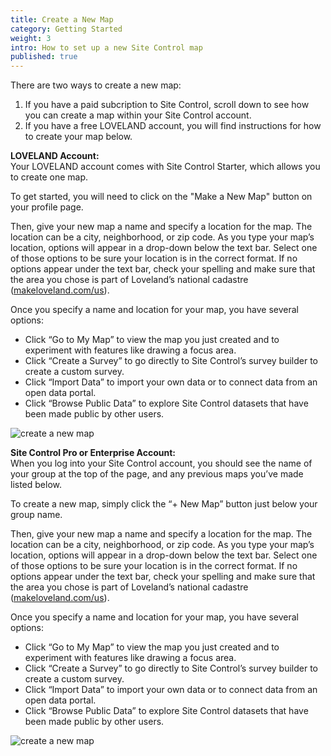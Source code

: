 ```yaml
---
title: Create a New Map
category: Getting Started
weight: 3
intro: How to set up a new Site Control map
published: true
---
```


There are two ways to create a new map:
1. If you have a paid subcription to Site Control, scroll down to see how you can create a map within your Site Control account. 
2. If you have a free LOVELAND account, you will find instructions for how to create your map below.

**LOVELAND Account:**  
Your LOVELAND account comes with Site Control Starter, which allows you to create one map. 

To get started, you will need to click on the "Make a New Map" button on your profile page.

Then, give your new map a name and specify a location for the map. The location can be a city, neighborhood, or zip code. As you type your map’s location, options will appear in a drop-down below the text bar. Select one of those options to be sure your location is in the correct format. If no options appear under the text bar, check your spelling and make sure that the area you chose is part of Loveland’s national cadastre ([makeloveland.com/us](https://makeloveland.com/us)).

Once you specify a name and location for your map, you have several options:

* Click “Go to My Map” to view the map you just created and to experiment with features like drawing a focus area.
* Click “Create a Survey” to go directly to Site Control’s survey builder to create a custom survey.
* Click “Import Data” to import your own data or to connect data from an open data portal.
* Click “Browse Public Data” to explore Site Control datasets that have been made public by other users.

![create a new map](http://g.recordit.co/NkX3lqNCnT.gif)


**Site Control Pro or Enterprise Account:**  
When you log into your Site Control account, you should see the name of your group at the top of the page, and any previous maps you’ve made listed below.

To create a new map, simply click the “+ New Map” button just below your group name.

Then, give your new map a name and specify a location for the map. The location can be a city, neighborhood, or zip code. As you type your map’s location, options will appear in a drop-down below the text bar. Select one of those options to be sure your location is in the correct format. If no options appear under the text bar, check your spelling and make sure that the area you chose is part of Loveland’s national cadastre ([makeloveland.com/us](https://makeloveland.com/us)).

Once you specify a name and location for your map, you have several options:

* Click “Go to My Map” to view the map you just created and to experiment with features like drawing a focus area.
* Click “Create a Survey” to go directly to Site Control’s survey builder to create a custom survey.
* Click “Import Data” to import your own data or to connect data from an open data portal.
* Click “Browse Public Data” to explore Site Control datasets that have been made public by other users.

![create a new map](http://g.recordit.co/NkX3lqNCnT.gif)
